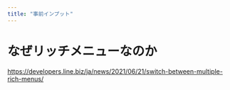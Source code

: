 ```yaml
---
title: "事前インプット"
---
```


# なぜリッチメニューなのか

https://developers.line.biz/ja/news/2021/06/21/switch-between-multiple-rich-menus/
